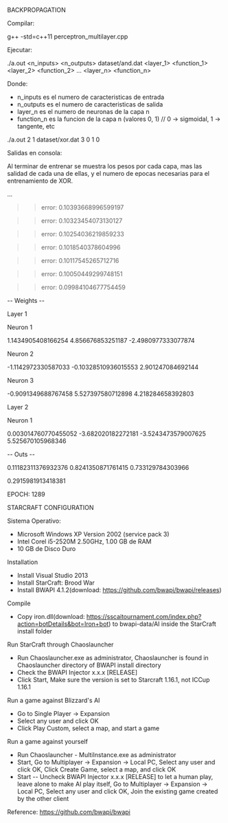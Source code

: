 BACKPROPAGATION

Compilar:

g++ -std=c++11 perceptron_multilayer.cpp

Ejecutar:

./a.out <n_inputs> <n_outputs> dataset/and.dat <layer_1> <function_1> <layer_2> <function_2> ... <layer_n> <function_n>

Donde:
- n_inputs es el numero de caracteristicas de entrada
- n_outputs es el numero de caracteristicas de salida
- layer_n es el numero de neuronas de la capa n
- function_n es la funcion de la capa n (valores 0, 1)  // 0 -> sigmoidal, 1 -> tangente, etc

./a.out 2 1 dataset/xor.dat 3 0 1 0


Salidas en consola:

Al terminar de entrenar se muestra los pesos por cada capa, mas las salidad de cada una de ellas, y el numero de epocas necesarias para el entrenamiento de XOR.

...

 >> error: 0.10393668996599197

 >> error: 0.10323454073130127

 >> error: 0.10254036219859233

 >> error: 0.1018540378604996

 >> error: 0.10117545265712716

 >> error: 0.10050449299748151

 >> error: 0.09984104677754459

-- Weights --

Layer 1

Neuron 1

1.1434905408166254 4.856676853251187 -2.4980977333077874

Neuron 2

-1.1142972330587033 -0.10328510936015553 2.901247084692144

Neuron 3

-0.9091349688767458 5.527397580712898 4.218284658392803

Layer 2

Neuron 1

0.003014760770455052 -3.682020182272181 -3.5243473579007625 5.525670105968346


-- Outs --

0.11182311376932376 0.8241350871761415 0.733129784303966

0.2915981913418381

 EPOCH: 1289


STARCRAFT CONFIGURATION

Sistema Operativo:

- Microsoft Windows XP Version 2002 (service pack 3)
- Intel Corel i5-2520M 2.50GHz, 1.00 GB de RAM
- 10 GB de Disco Duro


Installation
- Install Visual Studio 2013
- Install StarCraft: Brood War
- Install BWAPI 4.1.2(download: https://github.com/bwapi/bwapi/releases)

Compile
- Copy iron.dll(download: https://sscaitournament.com/index.php?action=botDetails&bot=Iron+bot) to bwapi-data/AI inside the StarCraft install folder

Run StarCraft through Chaoslauncher
- Run Chaoslauncher.exe as administrator, Chaoslauncher is found in Chaoslauncher directory of BWAPI install directory
- Check the BWAPI Injector x.x.x [RELEASE]
- Click Start, Make sure the version is set to Starcraft 1.16.1, not ICCup 1.16.1

Run a game against Blizzard's AI
- Go to Single Player -> Expansion
- Select any user and click OK
- Click Play Custom, select a map, and start a game

Run a game against yourself
- Run Chaoslauncher - MultiInstance.exe as administrator
- Start, Go to Multiplayer -> Expansion -> Local PC, Select any user and click OK, Click Create Game, select a map, and click OK
- Start -- Uncheck BWAPI Injector x.x.x [RELEASE] to let a human play, leave alone to make AI play itself, Go to Multiplayer -> Expansion -> Local PC,  Select any user and click OK, Join the existing game created by the other client

Reference: https://github.com/bwapi/bwapi

